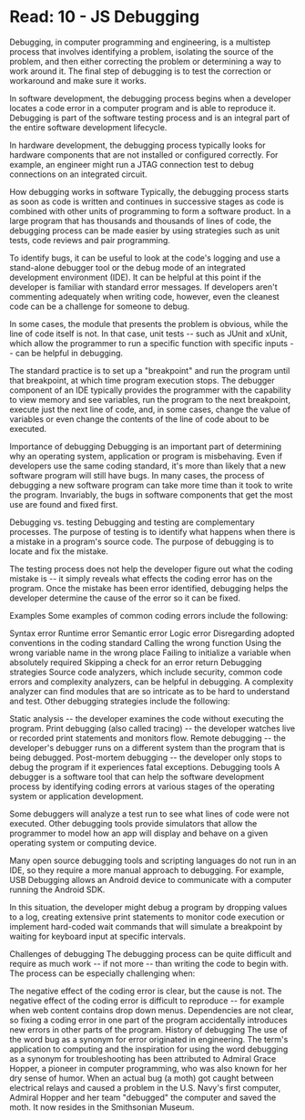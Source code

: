 # Read: 10 - JS Debugging

Debugging, in computer programming and engineering, is a multistep process that involves identifying a problem, isolating the source of the problem, and then either correcting the problem or determining a way to work around it. The final step of debugging is to test the correction or workaround and make sure it works.

In software development, the debugging process begins when a developer locates a code error in a computer program and is able to reproduce it. Debugging is part of the software testing process and is an integral part of the entire software development lifecycle.

In hardware development, the debugging process typically looks for hardware components that are not installed or configured correctly. For example, an engineer might run a JTAG connection test to debug connections on an integrated circuit.

How debugging works in software
Typically, the debugging process starts as soon as code is written and continues in successive stages as code is combined with other units of programming to form a software product. In a large program that has thousands and thousands of lines of code, the debugging process can be made easier by using strategies such as unit tests, code reviews and pair programming.

To identify bugs, it can be useful to look at the code's logging and use a stand-alone debugger tool or the debug mode of an integrated development environment (IDE). It can be helpful at this point if the developer is familiar with standard error messages. If developers aren't commenting adequately when writing code, however, even the cleanest code can be a challenge for someone to debug. 

In some cases, the module that presents the problem is obvious, while the line of code itself is not. In that case, unit tests -- such as JUnit and xUnit, which allow the programmer to run a specific function with specific inputs -- can be helpful in debugging.

The standard practice is to set up a "breakpoint" and run the program until that breakpoint, at which time program execution stops. The debugger component of an IDE typically provides the programmer with the capability to view memory and see variables, run the program to the next breakpoint, execute just the next line of code, and, in some cases, change the value of variables or even change the contents of the line of code about to be executed.


Importance of debugging
Debugging is an important part of determining why an operating system, application or program is misbehaving. Even if developers use the same coding standard, it's more than likely that a new software program will still have bugs. In many cases, the process of debugging a new software program can take more time than it took to write the program. Invariably, the bugs in software components that get the most use are found and fixed first.  

Debugging vs. testing
Debugging and testing are complementary processes. The purpose of testing is to identify what happens when there is a mistake in a program's source code. The purpose of debugging is to locate and fix the mistake.

The testing process does not help the developer figure out what the coding mistake is -- it simply reveals what effects the coding error has on the program. Once the mistake has been error identified, debugging helps the developer determine the cause of the error so it can be fixed.

Examples
Some examples of common coding errors include the following:

Syntax error
Runtime error
Semantic error
Logic error
Disregarding adopted conventions in the coding standard
Calling the wrong function
Using the wrong variable name in the wrong place
Failing to initialize a variable when absolutely required
Skipping a check for an error return
Debugging strategies
Source code analyzers, which include security, common code errors and complexity analyzers, can be helpful in debugging. A complexity analyzer can find modules that are so intricate as to be hard to understand and test. Other debugging strategies include the following:

Static analysis -- the developer examines the code without executing the program.
Print debugging (also called tracing) -- the developer watches live or recorded print statements and monitors flow.
Remote debugging -- the developer's debugger runs on a different system than the program that is being debugged.
Post-mortem debugging -- the developer only stops to debug the program if it experiences fatal exceptions.
Debugging tools
A debugger is a software tool that can help the software development process by identifying coding errors at various stages of the operating system or application development. 

Some debuggers will analyze a test run to see what lines of code were not executed. Other debugging tools provide simulators that allow the programmer to model how an app will display and behave on a given operating system or computing device.

Many open source debugging tools and scripting languages do not run in an IDE, so they require a more manual approach to debugging. For example, USB Debugging allows an Android device to communicate with a computer running the Android SDK.

In this situation, the developer might debug a program by dropping values to a log, creating extensive print statements to monitor code execution or implement hard-coded wait commands that will simulate a breakpoint by waiting for keyboard input at specific intervals.

Challenges of debugging
The debugging process can be quite difficult and require as much work -- if not more -- than writing the code to begin with. The process can be especially challenging when:

The negative effect of the coding error is clear, but the cause is not.
The negative effect of the coding error is difficult to reproduce -- for example when web content contains drop down menus. 
Dependencies are not clear, so fixing a coding error in one part of the program accidentally introduces new errors in other parts of the program.
History of debugging
The use of the word bug as a synonym for error originated in engineering. The term's application to computing and the inspiration for using the word debugging as a synonym for troubleshooting has been attributed to Admiral Grace Hopper, a pioneer in computer programming, who was also known for her dry sense of humor. When an actual bug (a moth) got caught between electrical relays and caused a problem in the U.S. Navy's first computer, Admiral Hopper and her team "debugged" the computer and saved the moth. It now resides in the Smithsonian Museum.
